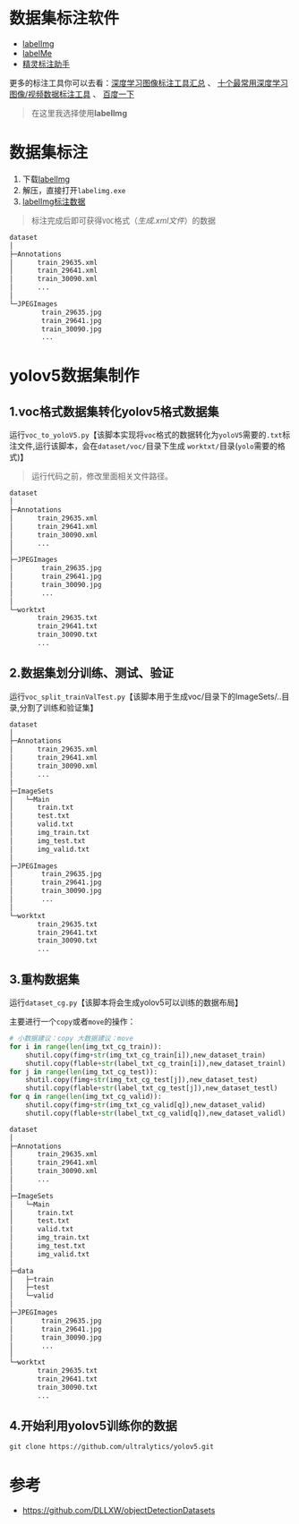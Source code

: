 # 数据集标注软件

- [labelImg](https://github.com/tzutalin/labelImg/)
- [labelMe](https://github.com/wkentaro/labelme)
- [精灵标注助手](http://www.jinglingbiaozhu.com/)

更多的标注工具你可以去看：[深度学习图像标注工具汇总](https://zhangxu.blog.csdn.net/article/details/79036312?utm_medium=distribute.pc_relevant.none-task-blog-BlogCommendFromMachineLearnPai2-2.compare&depth_1-utm_source=distribute.pc_relevant.none-task-blog-BlogCommendFromMachineLearnPai2-2.compare) 、 [十个最常用深度学习图像/视频数据标注工具](https://blog.csdn.net/PAN_Andy/article/details/99283490?utm_medium=distribute.pc_relevant.none-task-blog-BlogCommendFromMachineLearnPai2-1.compare&depth_1-utm_source=distribute.pc_relevant.none-task-blog-BlogCommendFromMachineLearnPai2-1.compare) 、 [百度一下](https://baidu.com)

> 在这里我选择使用**labelImg**

# 数据集标注

1. 下载[labelImg](https://github.com/tzutalin/labelImg/releases)
2. 解压，直接打开`labelimg.exe`
3. [labelImg标注数据](https://blog.csdn.net/shuiyixin/article/details/82623613)

> 标注完成后即可获得`VOC`格式（*生成.xml文件*）的数据

```html
dataset
│
├─Annotations
│      train_29635.xml
│      train_29641.xml
│      train_30090.xml
│	   ...
│
└─JPEGImages
        train_29635.jpg
        train_29641.jpg
        train_30090.jpg
        ...

```

# yolov5数据集制作

## 1.voc格式数据集转化yolov5格式数据集

运行`voc_to_yoloV5.py`【该脚本实现将`voc`格式的数据转化为`yoloV5`需要的`.txt`标注文件,运行该脚本，会在`dataset/voc/`目录下生成 `worktxt/`目录(`yolo`需要的格式)】

> 运行代码之前，修改里面相关文件路径。

```html
dataset
│
├─Annotations
│      train_29635.xml
│      train_29641.xml
│      train_30090.xml
│	   ...
│
├─JPEGImages
│       train_29635.jpg
│       train_29641.jpg
│       train_30090.jpg
│       ...
│
└─worktxt
       train_29635.txt
       train_29641.txt
       train_30090.txt
 	   ...
```

## 2.数据集划分训练、测试、验证

运行`voc_split_trainValTest.py`【该脚本用于生成voc/目录下的ImageSets/..目录,分割了训练和验证集】

```html
dataset
│
├─Annotations
│      train_29635.xml
│      train_29641.xml
│      train_30090.xml
│	   ...
│
├─ImageSets
│	└─Main
│      train.txt
│      test.txt
│      valid.txt
│      img_train.txt
│      img_test.txt
│      img_valid.txt
│
├─JPEGImages
│       train_29635.jpg
│       train_29641.jpg
│       train_30090.jpg
│       ...
│
└─worktxt
       train_29635.txt
       train_29641.txt
       train_30090.txt
 	   ...
```

## 3.重构数据集

运行`dataset_cg.py`【该脚本将会生成yolov5可以训练的数据布局】

主要进行一个`copy`或者`move`的操作：
```python
# 小数据建议：copy 大数据建议：move
for i in range(len(img_txt_cg_train)):
    shutil.copy(fimg+str(img_txt_cg_train[i]),new_dataset_train)
    shutil.copy(flable+str(label_txt_cg_train[i]),new_dataset_trainl)
for j in range(len(img_txt_cg_test)):
    shutil.copy(fimg+str(img_txt_cg_test[j]),new_dataset_test)
    shutil.copy(flable+str(label_txt_cg_test[j]),new_dataset_testl)
for q in range(len(img_txt_cg_valid)):
    shutil.copy(fimg+str(img_txt_cg_valid[q]),new_dataset_valid)
    shutil.copy(flable+str(label_txt_cg_valid[q]),new_dataset_validl)
```

```html
dataset
│
├─Annotations
│      train_29635.xml
│      train_29641.xml
│      train_30090.xml
│	   ...
│
├─ImageSets
│	└─Main
│      train.txt
│      test.txt
│      valid.txt
│      img_train.txt
│      img_test.txt
│      img_valid.txt
│
├─data
│   ├─train
│   ├─test
│   └─valid
│
├─JPEGImages
│       train_29635.jpg
│       train_29641.jpg
│       train_30090.jpg
│       ...
│
└─worktxt
       train_29635.txt
       train_29641.txt
       train_30090.txt
 	   ...
```

## 4.开始利用yolov5训练你的数据

```git
git clone https://github.com/ultralytics/yolov5.git
```

# 参考

- https://github.com/DLLXW/objectDetectionDatasets

